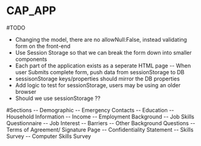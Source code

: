 # CAP_APP


#TODO


- Changing the model, there are no allowNull:False, instead validating form on the front-end
- Use Session Storage so that we can break the form down into smaller components 
- Each part of the application exists as a seperate HTML page
-- When user Submits complete form, push data from sessionStorage to DB 
- sessisonStorage keys/properties should mirror the DB properties 
- Add logic to test for sessionStorage, users may be using an older browser 
- Should we use sessionStorage ??



#Sections 
-- Demographic 
-- Emergency Contacts 
-- Education
-- Household Information 
-- Income 
-- Employment Background 
-- Job Skills Questionnaire 
-- Job Interest 
-- Barriers 
-- Other Background Questions 
-- Terms of Agreement/ Signature Page 
-- Confidentiality Statement 
-- Skills Survey 
-- Computer Skills Survey 